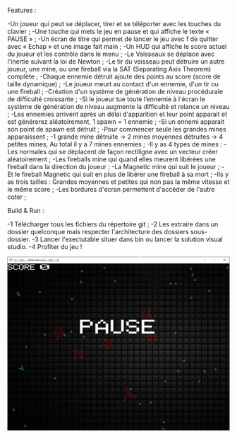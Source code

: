 Features :

-Un joueur qui peut se déplacer, tirer et se téléporter avec les touches du clavier ;
-Une touche qui mets le jeu en pause et qui affiche le texte « PAUSE » ;
-Un écran de titre qui permet de lancer le jeu avec f de quitter avec « Echap » et une image fait main ;
-Un HUD qui affiche le score actuel du joueur et les contrôle dans le menu ;
-Le Vaisseaux se déplace avec l'inertie suivant la loi de Newton ;
-Le tir du vaisseau peut détruire un autre joueur, une mine, ou une fireball via la SAT (Separating Axis Theorem) complète ;
-Chaque ennemie détruit ajoute des points au score (score de taille dynamique) ;
-Le joueur meurt au contact d'un ennemie, d'un tir ou une fireball ;
-Création d'un système de génération de niveau procédurale de difficulté croissante ;
-Si le joueur tue toute l’ennemie à l'écran le système de génération de niveau augmente la difficulté et relance un niveau ;
-Les ennemies arrivent après un délai d'apparition et leur point apparait et est générerez aléatoirement, 1 spawn = 1 ennemie ;
-Si un ennemi apparait son point de spawn est détruit ;
-Pour commencer seule les grandes mines apparaissent ;
-1 grande mine détruite -> 2 mines moyennes détruites -> 4 petites mines,
Au total il y a 7 mines ennemies ;
-Il y as 4 types de mines :
-Les normales qui se déplacent de façon rectiligne avec un vecteur créer aléatoirement ;
-Les fireballs mine qui quand elles meurent libérées une fireball dans la direction du joueur ;
-La Magnetic mine qui suit le joueur ;
-Et le fireball Magnetic qui suit en plus de libérer une fireball à sa mort ;
-Ils y as trois tailles :
Grandes moyennes et petites qui non pas la même vitesse et le même score ;
-Les bordures d'écran permettent d'accéder de l'autre coter ;

Build & Run :

-1 Télécharger tous les fichiers du répertoire git ;
-2 Les extraire dans un dossier quelconque mais respecter l'architecture des dossiers sous-dossier.
-3 Lancer l'exectutable situer dans bin ou lancer la solution visual studio. 
-4 Profiter du jeu !

![](unknown.png)